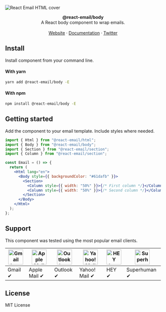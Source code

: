 ![React Email HTML cover](https://react.email/static/images/readme/covers/html.png)

<div align="center"><strong>@react-email/body</strong></div>
<div align="center">A React body component to wrap emails.</div>
<br />
<div align="center">
<a href="https://react.email">Website</a> 
<span> · </span>
<a href="https://react.email">Documentation</a> 
<span> · </span>
<a href="https://react.email">Twitter</a>
</div>

## Install

Install component from your command line.

#### With yarn

```sh
yarn add @react-email/body -E
```

#### With npm

```sh
npm install @react-email/body -E
```

## Getting started

Add the component to your email template. Include styles where needed.

```jsx
import { Html } from "@react-email/html";
import { Body } from "@react-email/body";
import { Section } from "@react-email/section";
import { Column } from "@react-email/section";

const Email = () => {
  return (
    <Html lang="en">
      <Body style={{ backgroundColor: "#61dafb" }}>
        <Section>
          <Column style={{ width: "50%" }}>{/* First column */}</Column>
          <Column style={{ width: "50%" }}>{/* Second column */}</Column>
        </Section>
      </Body>
    </Html>
  );
};
```

## Support

This component was tested using the most popular email clients.

| <img src="https://react.email/static/images/readme/icons/gmail.svg" width="48px" height="48px" alt="Gmail logo"> | <img src="https://react.email/static/images/readme/icons/apple-mail.svg" width="48px" height="48px" alt="Apple Mail"> | <img src="https://react.email/static/images/readme/icons/outlook.svg" width="48px" height="48px" alt="Outlook logo"> | <img src="https://react.email/static/images/readme/icons/yahoo-mail.svg" width="48px" height="48px" alt="Yahoo! Mail logo"> | <img src="https://react.email/static/images/readme/icons/hey.svg" width="48px" height="48px" alt="HEY logo"> | <img src="https://react.email/static/images/readme/icons/superhuman.svg" width="48px" height="48px" alt="Superhuman logo"> |
| ---------------------------------------------------------------------------------------------------------------- | --------------------------------------------------------------------------------------------------------------------- | -------------------------------------------------------------------------------------------------------------------- | --------------------------------------------------------------------------------------------------------------------------- | ------------------------------------------------------------------------------------------------------------ | -------------------------------------------------------------------------------------------------------------------------- |
| Gmail ✔                                                                                                          | Apple Mail ✔                                                                                                          | Outlook ✔                                                                                                            | Yahoo! Mail ✔                                                                                                               | HEY ✔                                                                                                        | Superhuman ✔                                                                                                               |

## License

MIT License
